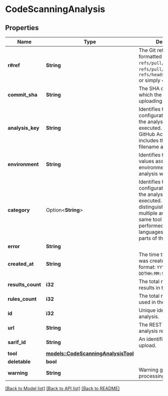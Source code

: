 # CodeScanningAnalysis

## Properties

Name | Type | Description | Notes
------------ | ------------- | ------------- | -------------
**r#ref** | **String** | The Git reference, formatted as `refs/pull/<number>/merge`, `refs/pull/<number>/head`, `refs/heads/<branch name>` or simply `<branch name>`. | 
**commit_sha** | **String** | The SHA of the commit to which the analysis you are uploading relates. | 
**analysis_key** | **String** | Identifies the configuration under which the analysis was executed. For example, in GitHub Actions this includes the workflow filename and job name. | 
**environment** | **String** | Identifies the variable values associated with the environment in which this analysis was performed. | 
**category** | Option<**String**> | Identifies the configuration under which the analysis was executed. Used to distinguish between multiple analyses for the same tool and commit, but performed on different languages or different parts of the code. | [optional]
**error** | **String** |  | 
**created_at** | **String** | The time that the analysis was created in ISO 8601 format: `YYYY-MM-DDTHH:MM:SSZ`. | [readonly]
**results_count** | **i32** | The total number of results in the analysis. | 
**rules_count** | **i32** | The total number of rules used in the analysis. | 
**id** | **i32** | Unique identifier for this analysis. | 
**url** | **String** | The REST API URL of the analysis resource. | [readonly]
**sarif_id** | **String** | An identifier for the upload. | 
**tool** | [**models::CodeScanningAnalysisTool**](code-scanning-analysis-tool.md) |  | 
**deletable** | **bool** |  | 
**warning** | **String** | Warning generated when processing the analysis | 

[[Back to Model list]](../README.md#documentation-for-models) [[Back to API list]](../README.md#documentation-for-api-endpoints) [[Back to README]](../README.md)



